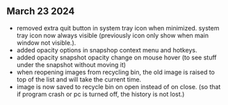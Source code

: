 ## March 23 2024
* removed extra quit button in system tray icon when minimized. system tray icon now always visible (previously icon only show when main window not visible.).
* added opacity options in snapshop context menu and hotkeys. 
* added opacity snapshot opacity change on mouse hover (to see stuff under the snapshot without moving it)
* when reopening images from recycling bin, the old image is raised to top of the list and will take the current time.
* image is now saved to recycle bin on open instead of on close. (so that if program crash or pc is turned off, the history is not lost.)